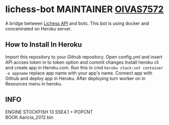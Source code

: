 # lichess-bot MAINTAINER [OIVAS7572](https://github.com/OIVAS7572)
A bridge between [Lichess API](https://lichess.org/api#tag/Chess-Bot) and bots.
This bot is using docker and concentrated on Heroku server.
## How to Install In Heroku
Import this repository to your Github repository.
Open config.yml and insert API accses token in to token option and commit changes
Install heroku cli and create app in Heroku.com.
Run this in cmd `heroku stack:set container -a appname` replace app name with your app's name.
Connect app with Github and deploy app in Heroku.
After deploying turn worker on in Resources menu in heroku. 
## INFO
ENGINE STOCKFISH 13 SSE4.1 + POPCNT                                                                         
BOOK Aaricia_2012.bin
